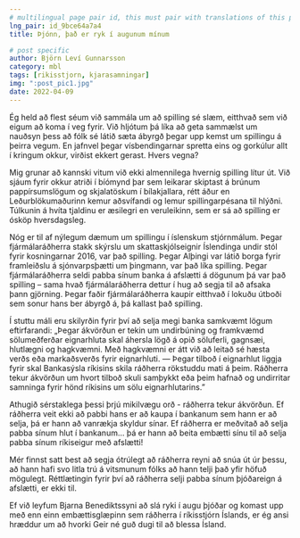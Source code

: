 ```yaml
---
# multilingual page pair id, this must pair with translations of this page. (This name must be unique)
lng_pair: id_9bce64a7a4
title: Þjónn, það er ryk í augunum mínum

# post specific
author: Björn Leví Gunnarsson
category: mbl
tags: [rikisstjorn, kjarasamningar]
img: ":post_pic1.jpg"
date: 2022-04-09
---
```


Ég held að flest séum við sammála um að spilling sé slæm, eitthvað sem við eigum að koma í veg fyrir. Við hljótum þá líka að geta sammælst um nauðsyn þess að fólk sé látið sæta ábyrgð þegar upp kemst um spillingu á þeirra vegum. En jafnvel þegar vísbendingarnar spretta eins og gorkúlur allt í kringum okkur, virðist ekkert gerast. Hvers vegna?

Mig grunar að kannski vitum við ekki almennilega hvernig spilling lítur út. Við sjáum fyrir okkur atriði í bíómynd þar sem leikarar skiptast á brúnum pappírsumslögum og skjalatöskum í bílakjallara, rétt áður en Leðurblökumaðurinn kemur aðsvífandi og lemur spillingarpésana til hlýðni. Túlkunin á hvíta tjaldinu er æsilegri en veruleikinn, sem er sá að spilling er ósköp hversdagsleg.

Nóg er til af nýlegum dæmum um spillingu í íslenskum stjórnmálum. Þegar fjármálaráðherra stakk skýrslu um skattaskjólseignir Íslendinga undir stól fyrir kosningarnar 2016, var það spilling. Þegar Alþingi var látið borga fyrir framleiðslu á sjónvarpsþætti um þingmann, var það líka spilling. Þegar fjármálaráðherra seldi pabba sínum banka á afslætti á dögunum þá var það spilling – sama hvað fjármálaráðherra dettur í hug að segja til að afsaka þann gjörning. Þegar faðir fjármálaráðherra kaupir eitthvað í lokuðu útboði sem sonur hans ber ábyrgð á, þá kallast það spilling.

Í stuttu máli eru skilyrðin fyrir því að selja megi banka samkvæmt lögum eftirfarandi: 
„Þegar ákvörðun er tekin um undirbúning og framkvæmd sölumeðferðar eignarhluta skal áhersla lögð á opið söluferli, gagnsæi, hlutlægni og hagkvæmni. Með hagkvæmni er átt við að leitað sé hæsta verðs eða markaðsverðs fyrir eignarhluti. — Þegar tilboð í eignarhlut liggja fyrir skal Bankasýsla ríkisins skila ráðherra rökstuddu mati á þeim. Ráðherra tekur ákvörðun um hvort tilboð skuli samþykkt eða þeim hafnað og undirritar samninga fyrir hönd ríkisins um sölu eignarhlutarins.”

Athugið sérstaklega þessi þrjú mikilvægu orð - ráðherra tekur ákvörðun. Ef ráðherra veit ekki að pabbi hans er að kaupa í bankanum sem hann er að selja, þá er hann að vanrækja skyldur sínar. Ef ráðherra er meðvitað að selja pabba sínum hlut í bankanum… þá er hann að beita embætti sínu til að selja pabba sínum ríkiseigur með afslætti!

Mér finnst satt best að segja ótrúlegt að ráðherra reyni að snúa út úr þessu, að hann hafi svo litla trú á vitsmunum fólks að hann telji það yfir höfuð mögulegt. Réttlætingin fyrir því að ráðherra selji pabba sínum þjóðareign á afslætti, er ekki til. 

Ef við leyfum Bjarna Benediktssyni að slá ryki í augu þjóðar og komast upp með enn einn embættisglæpinn sem ráðherra í ríkisstjórn Íslands, er ég ansi hræddur um að hvorki Geir né guð dugi til að blessa Ísland.
